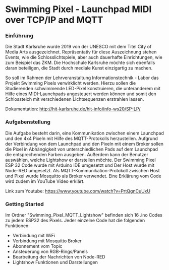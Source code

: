 # Swimming Pixel - Launchpad MIDI over TCP/IP and MQTT

### Einführung 
Die Stadt Karlsruhe wurde 2019 von der UNESCO mit dem Titel City of Media Arts ausgezeichnet. Repräsentativ für diese Auszeichnung stehen Events, wie die Schlosslichtspiele, aber auch dauerhafte Einrichtungen, wie zum Beispiel das ZKM.
Die Hochschule Karlsruhe möchte sich ebenfalls daran beteiligen, die Stadt durch mediale Kunst einzigartig zu machen.

So soll im Rahmen der Lehrveranstaltung Informationstechnik - Labor das Projekt Swimming Pixels verwirklicht werden. Hierzu sollen die Studierenden schwimmende LED-Pixel konstruieren, die unteranderem mit Hilfe eines MIDI-Launchpads angesteuert werden können und somit den Schlossteich mit verschiedenen Lichtsequenzen erstrahlen lassen.

Dokumentation: http://hit-karlsruhe.de/hit-info/info-ws20/SP-LP/

### Aufgabenstellung 
Die Aufgabe besteht darin, eine Kommunikation zwischen einem Launchpad und den 4x4 Pixeln mit Hilfe des MQTT-Protokolls herzustellen. Aufgrund der Verbindung von dem Launchpad und den Pixeln mit einem Broker sollen die Pixel in Abhängigkeit von unterschiedlichen Pads auf dem Launchpad die entsprechenden Farben ausgeben. Außerdem kann der Benutzer auswählen, welche Lightshow er darstellen möchte. Der Swimming Pixel ESP 32 Code wurde mit Arduino IDE umgesetzt und Der Host wurde mit Node-RED umgesetzt. Als MQTT-Kommunikation-Protokoll zwischen Host und Pixel wurde Mosquitto als Broker verwendet. Eine Erklärung vom Code wird zudem im YouTube Video erklärt.

Link zum Youtube: https://www.youtube.com/watch?v=PrtQgnCuUxU

### Getting Started
Im Ordner "Swimming_Pixel_MQTT_Lightshow" befinden sich 16 .ino Codes zu jedem ESP32 des Pixels. Jeder einzelne Code hat die folgenden Funktionen:
- Verbindung mit WiFi
- Verbindung mit Mosquitto Broker 
- Abonnement vom Topic 
- Ansteuerung von RGB-Rings/Panels
- Bearbeitung der Nachrichten von Node-RED
- Lightshow Funktionen und Darstellungen
